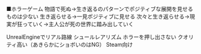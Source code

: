 ■ホラーゲーム
物語で死ぬ→生き返るのパターンでポジティブな展開を見せるものは少ない
生き返らせる→一見ポジティブに見せる
次々と生き返らせる→現実が狂っていく→主人公が死の世界に踏み出していく

UnrealEngineでリアル路線
シュールレアリズム
ホラーを押し出さない
クオリティ高い（あきらかにショボいのはNG）
Steam向け
